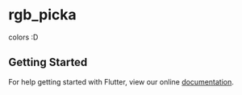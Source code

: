 # rgb_picka

colors :D

## Getting Started

For help getting started with Flutter, view our online
[documentation](https://flutter.io/).
